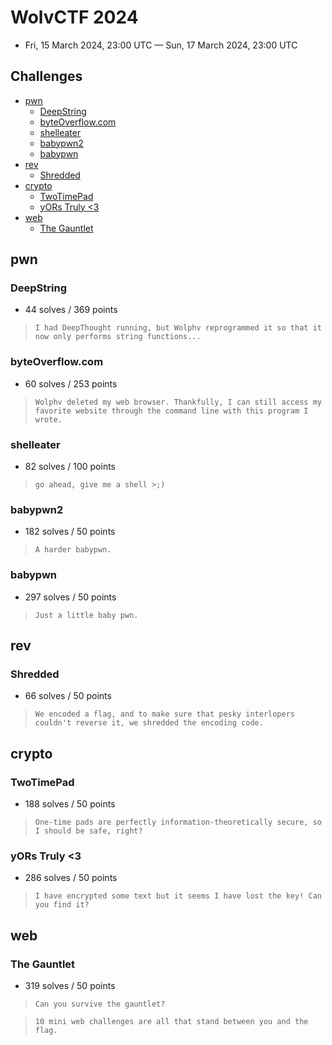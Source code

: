 # WolvCTF 2024

- Fri, 15 March 2024, 23:00 UTC — Sun, 17 March 2024, 23:00 UTC

## Challenges

- [pwn](#pwn)
    - [DeepString](#deepstring)
    - [byteOverflow.com](#byteoverflowcom)
    - [shelleater](#shelleater)
    - [babypwn2](#babypwn2)
    - [babypwn](#babypwnn)
- [rev](#rev)
    - [Shredded](#shredded)
- [crypto](#crypto)
    - [TwoTimePad](#twotimepad)
    - [yORs Truly <3](#yors-truly-3)
- [web](#web)
    - [The Gauntlet](#the-gauntlet)

## pwn

### DeepString

- 44 solves / 369 points

> ``` I had DeepThought running, but Wolphv reprogrammed it so that it now only performs string functions... ```

### byteOverflow.com

- 60 solves / 253 points

> ``` Wolphv deleted my web browser. Thankfully, I can still access my favorite website through the command line with this program I wrote. ```

### shelleater

- 82 solves / 100 points

> ``` go ahead, give me a shell >;) ```

### babypwn2

- 182 solves / 50 points

> ``` A harder babypwn. ```

### babypwn

- 297 solves / 50 points

> ``` Just a little baby pwn. ```

## rev

### Shredded

- 66 solves / 50 points

> ``` We encoded a flag, and to make sure that pesky interlopers couldn't reverse it, we shredded the encoding code. ```

## crypto

### TwoTimePad

- 188 solves / 50 points

> ``` One-time pads are perfectly information-theoretically secure, so I should be safe, right? ```

### yORs Truly <3

- 286 solves / 50 points

> ``` I have encrypted some text but it seems I have lost the key! Can you find it? ```

## web

### The Gauntlet

- 319 solves / 50 points

> ``` Can you survive the gauntlet? ```

> ``` 10 mini web challenges are all that stand between you and the flag. ```

